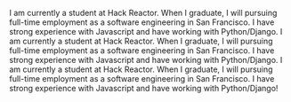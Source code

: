 I am currently a student at Hack Reactor.  When I graduate, I will pursuing full-time employment as a software engineering in San Francisco.  I have strong experience with Javascript and have working with Python/Django. I am currently a student at Hack Reactor.  When I graduate, I will pursuing full-time employment as a software engineering in San Francisco.  I have strong experience with Javascript and have working with Python/Django. I am currently a student at Hack Reactor.  When I graduate, I will pursuing full-time employment as a software engineering in San Francisco.  I have strong experience with Javascript and have working with Python/Django!
